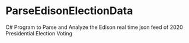 # ParseEdisonElectionData
C# Program to Parse and Analyze the Edison real time json feed of 2020 Presidential Election Voting
